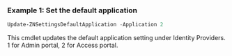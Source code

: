 ### Example 1: Set the default application
```powershell
Update-ZNSettingsDefaultApplication -Application 2

```

This cmdlet updates the default application setting under Identity Providers. 1 for Admin portal, 2 for Access portal.
